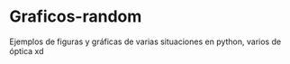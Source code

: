 # Graficos-random
Ejemplos de figuras y gráficas de varias situaciones en python, varios de óptica xd
